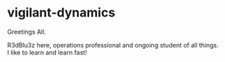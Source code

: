 # vigilant-dynamics

Greetings All.

R3dBlu3z here, operations professional and ongoing student of all things.  
I like to learn and learn fast!
